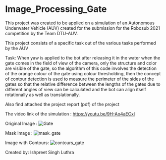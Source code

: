 # Image_Processing_Gate

This project was created to be applied on a simulation of an Autonomous Underwater Vehicle (AUV) created for the submission for the Robosub 2021 competition by the Team DTU-AUV.

This project consists of a specific task out of the various tasks performed by the AUV

Task: When yaw is applied to the bot after releasing it in the water when the gate comes in the field of view of the camera, only the structure and color are visible of the gate, so the algorithm of this code involves the detection of the orange colour of the gate using colour thresholding, then the concept of contour detection is used to measure the perimeter of the sides of the gates so that the relative difference between the lengths of the gates due to different angles of view can be calculated and the bot can align itself rotationally as well as translationally.

Also find attached the project report (pdf) of the project

The video link of the simulation : https://youtu.be/9H-Ao4aECxI

Original Image : 
![Gate](https://user-images.githubusercontent.com/76791881/207584622-7fc334ff-d50b-480c-838a-bbcbf135a24e.png)

Mask Image : 
![mask_gate](https://user-images.githubusercontent.com/76791881/207585158-14c350ac-4738-4c80-b240-d0132c7a60d5.png)

Image with Contours:
![contours_gate](https://user-images.githubusercontent.com/76791881/207585262-011e899f-305f-4c4a-90dc-f571e2918b90.png)

Created by: Ishpreet Singh Luthra

